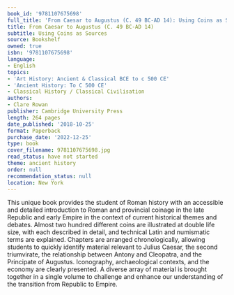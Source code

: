 ```yaml
---
book_id: '9781107675698'
full_title: 'From Caesar to Augustus (C. 49 BC-AD 14): Using Coins as Sources'
title: From Caesar to Augustus (C. 49 BC-AD 14)
subtitle: Using Coins as Sources
source: Bookshelf
owned: true
isbn: '9781107675698'
language:
- English
topics:
- 'Art History: Ancient & Classical BCE to c 500 CE'
- 'Ancient History: To C 500 CE'
- Classical History / Classical Civilisation
authors:
- Clare Rowan
publisher: Cambridge University Press
length: 264 pages
date_published: '2018-10-25'
format: Paperback
purchase_date: '2022-12-25'
type: book
cover_filename: 9781107675698.jpg
read_status: have not started
theme: ancient history
order: null
recommendation_status: null
location: New York
---
```

This unique book provides the student of Roman history with an accessible and detailed introduction to Roman and provincial coinage in the late Republic and early Empire in the context of current historical themes and debates. Almost two hundred different coins are illustrated at double life size, with each described in detail, and technical Latin and numismatic terms are explained. Chapters are arranged chronologically, allowing students to quickly identify material relevant to Julius Caesar, the second triumvirate, the relationship between Antony and Cleopatra, and the Principate of Augustus. Iconography, archaeological contexts, and the economy are clearly presented. A diverse array of material is brought together in a single volume to challenge and enhance our understanding of the transition from Republic to Empire.

